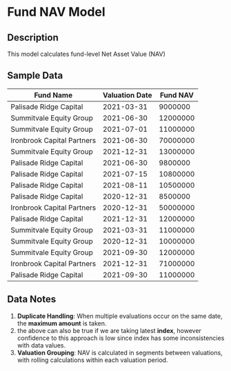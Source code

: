 # Fund NAV Model

## Description
This model calculates fund-level Net Asset Value (NAV)

## Sample Data

| Fund Name | Valuation Date | Fund NAV |
|-----------|----------------|----------|
| Palisade Ridge Capital | 2021-03-31 | 9000000 |
| Summitvale Equity Group | 2021-06-30 | 12000000 |
| Summitvale Equity Group | 2021-07-01 | 11000000 |
| Ironbrook Capital Partners | 2021-06-30 | 70000000 |
| Summitvale Equity Group | 2021-12-31 | 13000000 |
| Palisade Ridge Capital | 2021-06-30 | 9800000 |
| Palisade Ridge Capital | 2021-07-15 | 10800000 |
| Palisade Ridge Capital | 2021-08-11 | 10500000 |
| Palisade Ridge Capital | 2020-12-31 | 8500000 |
| Ironbrook Capital Partners | 2020-12-31 | 50000000 |
| Palisade Ridge Capital | 2021-12-31 | 12000000 |
| Summitvale Equity Group | 2021-03-31 | 11000000 |
| Summitvale Equity Group | 2020-12-31 | 10000000 |
| Summitvale Equity Group | 2021-09-30 | 12000000 |
| Ironbrook Capital Partners | 2021-12-31 | 71000000 |
| Palisade Ridge Capital | 2021-09-30 | 11000000 |

## Data Notes

1. **Duplicate Handling**: When multiple evaluations occur on the same date, the **maximum amount** is taken.
2. the above can also be true if we are taking latest **index**, however confidence to this approach is low since index has some inconsistencies with data values.
3. **Valuation Grouping**: NAV is calculated in segments between valuations, with rolling calculations within each valuation period.


